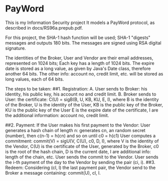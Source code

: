 # PayWord
This is my Information Security project
It models a PayWord protocol, as described in docs/RS96a.prepub.pdf.

For this project, the SHA-1 hash function will be used; SHA-1 "digests" messages and outputs 180 bits.
The messages are signed using RSA digital signature.

The identities of the Broker, User and Vendor are their email addresses, represented on 1024 bits;
Each key has a length of 1024 bits.
The expire date is stored as a long value, as given by Java's Date class, therefore another 64 bits.
The other info: account no, credit limit, etc. will be stored as long values, each of 64 bits.

The steps to be taken:
##1. Registration:
    A. User sends to Broker: his identity, his public key, his account no and credit limit.
    B. Broker sends to User: the certificate: C(U) = sigB(B, U, KB, KU, E, I), where
        B is the identity of the Broker,
        U is the identity of the User,
        KB is the public key of the Broker,
        KU is the public key of the User
        E is the expire date of the certificate,
        I are the additional information: account no, credit limit.

##2. Payment:
    If the User makes his first payment to the Vendor:
        User generates a hash chain of length n: generates cn, an random secret (number), then c(n-1) = h(cn) and so on until c0 = h(c1)
        User computes a commitment: commit(V) = sigU(V, C(U), c0, D, I), where
            V is the identity of the Vendor,
            C(U) is the certificate of the User, generated by the Broker,
            c0 is the root of the hash chain,
            D is the current date,
            I are additional info: length of the chain, etc.
        User sends the commit to the Vendor.
    User sends the i-th payment of the day to the Vendor by sending the pair (ci, i).
##3. Redeem:
    Considering (cl, l) the last payment pair, the Vendor send to the Broker a message containing: commit(U), cl, l.